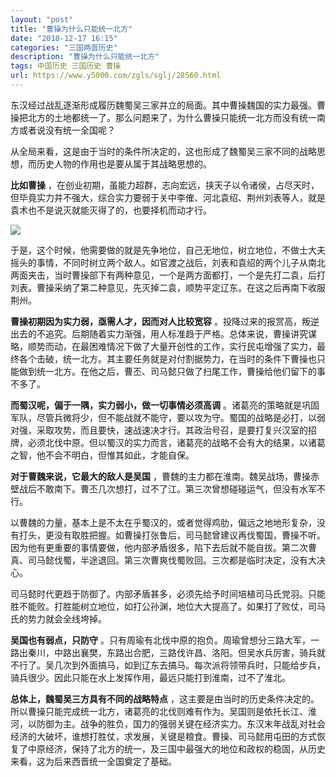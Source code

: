 ```yaml
---
layout: "post"
title: "曹操为什么只能统一北方"
date: "2018-12-17 16:15"
categories: "三国两晋历史"
description: "曹操为什么只能统一北方"
tags: 中国历史 三国历史 曹操
url: https://www.y5000.com/zgls/sglj/28560.html
---
```






东汉经过战乱逐渐形成履历魏蜀吴三家并立的局面。其中曹操魏国的实力最强。曹操把北方的土地都统一了。那么问题来了，为什么曹操只能统一北方而没有统一南方或者说没有统一全国呢？

从全局来看，这是由于当时的条件所决定的，这也形成了魏蜀吴三家不同的战略思想，而历史人物的作用也是要从属于其战略思想的。

**比如曹操**
，在创业初期，虽能力超群，志向宏远，挟天子以令诸侯，占尽天时，但毕竟实力并不强大，综合实力要弱于关中李傕、河北袁绍、荆州刘表等人，就是袁术也不是说灭就能灭得了的，也要择机而动才行。

![](https://img.y5000.com/uploads/allimg/180208/8-1P20QI545117.jpg)

于是，这个时候，他需要做的就是先争地位，自己无地位，树立地位，不做士大夫摇头的事情，不同时树立两个敌人。如官渡之战后，刘表和袁绍的两个儿子从南北两面夹击，当时曹操部下有两种意见，一个是两方面都打，一个是先打二袁，后打刘表。曹操采纳了第二种意见，先灭掉二袁，顺势平定辽东。在这之后再南下收服荆州。

**曹操初期因为实力弱，亟需人才，因而对人比较宽容**
。投降过来的报赏高，叛逆出去的不追究。后期随着实力渐强，用人标准趋于严格。总体来说，曹操讲究谋略，顺势而动，在最困难情况下做了大量开创性的工作，实行民屯增强了实力，最终各个击破，统一北方。其主要任务就是对付割据势力，在当时的条件下曹操也只能做到统一北方。在他之后，曹丕、司马懿只做了扫尾工作，曹操给他们留下的事不多了。

**而蜀汉呢，偏于一隅，实力弱小，做一切事情必须高调**
。诸葛亮的策略就是巩固军队，尽管兵微将少，但不能战就不能守，要以攻为守。蜀国的战略是必打，以弱对强，采取攻势，而且要快，速战速决才行。其政治号召，是要打复兴汉室的招牌，必须北伐中原。但以蜀汉的实力而言，诸葛亮的战略不会有大的结果，以诸葛之智，他不会不明白，但惟其如此，才能自保。

**对于曹魏来说，它最大的敌人是吴国** ，曹魏的主力都在淮南。魏吴战场，曹操赤壁战后不敢南下。曹丕几次想打，过不了江。第三次曾想碰碰运气，但没有水军不行。

以曹魏的力量，基本上是不太在乎蜀汉的，或者觉得鸡肋，偏远之地地形复杂，没有打头，更没有取胜把握。如曹操打张鲁后，司马懿曾建议再伐蜀国，曹操不听。因为他有更重要的事情要做，他内部矛盾很多，陷下去后就不能自拔。第二次曹真、司马懿伐蜀，半途退回。第三次曹爽伐蜀败回。三次都是临时决定，没有大决心。

司马懿时代更趋于防御了。内部矛盾甚多，必须先给予时间培植司马氏党羽。只能胜不能败。打胜能树立地位，如打公孙渊，地位大大提高了。如果打了败仗，司马氏的势力就会全线垮掉。

**吴国也有弱点，只防守**
。只有周瑜有北伐中原的抱负。周瑜曾想分三路大军，一路出秦川，中路出襄樊，东路出合肥，三路伐许昌、洛阳。但吴水兵厉害，骑兵就不行了。吴几次到外面搞马，如到辽东去搞马。每次派将领带兵时，只能给步兵，骑兵很少。因此只能在水上发挥作用，最远只能打到淮南，过不了淮北。

**总体上，魏蜀吴三方具有不同的战略特点**
，这主要是由当时的历史条件决定的。所以曹操只能完成统一北方，诸葛亮的北伐则难有作为。吴国则是依托长江、淮河，以防御为主。战争的胜负，国力的强弱关键在经济实力。东汉末年战乱对社会经济的大破坏，谁想打胜仗，求发展，关键是粮食。曹操、司马懿用屯田的方式恢复了中原经济，保持了北方的统一，及三国中最强大的地位和政权的稳固，从历史来看，这为后来西晋统一全国奠定了基础。
